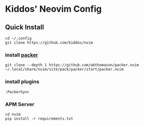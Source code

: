 Kiddos' Neovim Config
=====================

## Quick Install

```shell
cd ~/.config
git clone https://github.com/kiddos/nvim
```

### install [packer](https://github.com/wbthomason/packer.nvim)

```shell
git clone --depth 1 https://github.com/wbthomason/packer.nvim ~/.local/share/nvim/site/pack/packer/start/packer.nvim
```

### install plugins

```vim
:PackerSync
```

### APM Server

```shell
cd nvim
pip install -r requirements.txt
```
